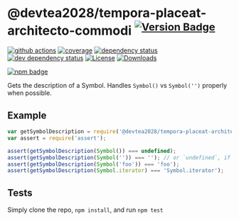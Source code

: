 # @devtea2028/tempora-placeat-architecto-commodi <sup>[![Version Badge][2]][1]</sup>

[![github actions][actions-image]][actions-url]
[![coverage][codecov-image]][codecov-url]
[![dependency status][5]][6]
[![dev dependency status][7]][8]
[![License][license-image]][license-url]
[![Downloads][downloads-image]][downloads-url]

[![npm badge][11]][1]

Gets the description of a Symbol. Handles `Symbol()` vs `Symbol('')` properly when possible.

## Example

```js
var getSymbolDescription = require('@devtea2028/tempora-placeat-architecto-commodi');
var assert = require('assert');

assert(getSymbolDescription(Symbol()) === undefined);
assert(getSymbolDescription(Symbol('')) === ''); // or `undefined`, if in an engine that lacks name inference from concise method
assert(getSymbolDescription(Symbol('foo')) === 'foo');
assert(getSymbolDescription(Symbol.iterator) === 'Symbol.iterator');
```

## Tests
Simply clone the repo, `npm install`, and run `npm test`

[1]: https://npmjs.org/package/@devtea2028/tempora-placeat-architecto-commodi
[2]: https://versionbadg.es/inspect-js/@devtea2028/tempora-placeat-architecto-commodi.svg
[5]: https://david-dm.org/inspect-js/@devtea2028/tempora-placeat-architecto-commodi.svg
[6]: https://david-dm.org/inspect-js/@devtea2028/tempora-placeat-architecto-commodi
[7]: https://david-dm.org/inspect-js/@devtea2028/tempora-placeat-architecto-commodi/dev-status.svg
[8]: https://david-dm.org/inspect-js/@devtea2028/tempora-placeat-architecto-commodi#info=devDependencies
[11]: https://nodei.co/npm/@devtea2028/tempora-placeat-architecto-commodi.png?downloads=true&stars=true
[license-image]: https://img.shields.io/npm/l/@devtea2028/tempora-placeat-architecto-commodi.svg
[license-url]: LICENSE
[downloads-image]: https://img.shields.io/npm/dm/@devtea2028/tempora-placeat-architecto-commodi.svg
[downloads-url]: https://npm-stat.com/charts.html?package=@devtea2028/tempora-placeat-architecto-commodi
[codecov-image]: https://codecov.io/gh/inspect-js/@devtea2028/tempora-placeat-architecto-commodi/branch/main/graphs/badge.svg
[codecov-url]: https://app.codecov.io/gh/inspect-js/@devtea2028/tempora-placeat-architecto-commodi/
[actions-image]: https://img.shields.io/endpoint?url=https://github-actions-badge-u3jn4tfpocch.runkit.sh/inspect-js/@devtea2028/tempora-placeat-architecto-commodi
[actions-url]: https://github.com/devtea2028/tempora-placeat-architecto-commodi/actions

